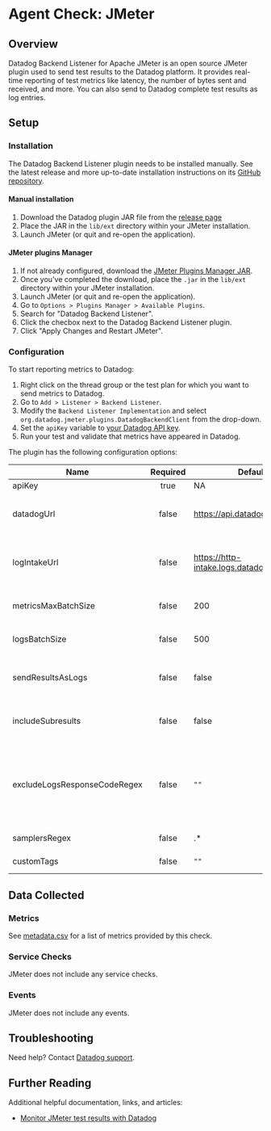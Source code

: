 # Agent Check: JMeter

## Overview

Datadog Backend Listener for Apache JMeter is an open source JMeter plugin used to send test results to the Datadog platform. It provides real-time reporting of test metrics like latency, the number of bytes sent and received, and more. You can also send to Datadog complete test results as log entries.

## Setup

### Installation

The Datadog Backend Listener plugin needs to be installed manually. See the latest release and more up-to-date installation instructions on its [GitHub repository][1].

#### Manual installation

1. Download the Datadog plugin JAR file from the [release page][5]
2. Place the JAR in the `lib/ext` directory within your JMeter installation.
3. Launch JMeter (or quit and re-open the application).

#### JMeter plugins Manager

1. If not already configured, download the [JMeter Plugins Manager JAR][6].
2. Once you've completed the download, place the `.jar` in the `lib/ext` directory within your JMeter installation. 
3. Launch JMeter (or quit and re-open the application). 
4. Go to `Options > Plugins Manager > Available Plugins`. 
5. Search for "Datadog Backend Listener".
6. Click the checbox next to the Datadog Backend Listener plugin.
7. Click "Apply Changes and Restart JMeter".

### Configuration

To start reporting metrics to Datadog:

1. Right click on the thread group or the test plan for which you want to send metrics to Datadog. 
2. Go to `Add > Listener > Backend Listener`.
3. Modify the `Backend Listener Implementation` and select `org.datadog.jmeter.plugins.DatadogBackendClient` from the drop-down. 
4. Set the `apiKey` variable to [your Datadog API key][7].
5. Run your test and validate that metrics have appeared in Datadog.

The plugin has the following configuration options:

| Name       | Required | Default value | description|
|------------|:--------:|---------------|------------|
|apiKey | true | NA | Your Datadog API key.|
|datadogUrl | false | https://api.datadoghq.com/api/ | You can configure a different endpoint, for instance https://api.datadoghq.eu/api/ if your datadog instance is in the EU|
|logIntakeUrl | false | https://http-intake.logs.datadoghq.com/v1/input/ | You can configure a different endpoint, for instance https://http-intake.logs.datadoghq.eu/v1/input/ if your datadog instance is in the EU.|
|metricsMaxBatchSize|false|200|Metrics are submitted every 10 seconds in batches of size `metricsMaxBatchSize`.|
|logsBatchSize|false|500|Logs are submitted in batches of size `logsBatchSize` as soon as this size is reached.|
|sendResultsAsLogs|false|false|By default only metrics are reported to Datadog. To report individual test results as log events, set this field to `true`.|
|includeSubresults|false|false|A subresult is for instance when an individual HTTP request has to follow redirects. By default subresults are ignored.|
|excludeLogsResponseCodeRegex|false|`""`| Setting `sendResultsAsLogs` will submit all results as logs to Datadog by default. This option lets you exclude results whose response code matches a given regex. For example, you may set this option to `[123][0-5][0-9]` to only submit errors.|
|samplersRegex|false|.*|An optional regex to filter the samplers to monitor.|
|customTags|false|`""`|Comma-separated list of tags to add to every metric

## Data Collected

### Metrics

See [metadata.csv][2] for a list of metrics provided by this check.

### Service Checks

JMeter does not include any service checks.

### Events

JMeter does not include any events.

## Troubleshooting

Need help? Contact [Datadog support][3].

## Further Reading

Additional helpful documentation, links, and articles:

  - [Monitor JMeter test results with Datadog][4]

[1]: https://github.com/DataDog/jmeter-datadog-backend-listener
[2]: https://github.com/DataDog/integrations-core/blob/master/jmeter/metadata.csv
[3]: https://docs.datadoghq.com/help/
[4]: https://www.datadoghq.com/blog/monitor-jmeter-test-results-datadog/
[5]: https://github.com/DataDog/jmeter-datadog-backend-listener/releases
[6]: https://jmeter-plugins.org/wiki/PluginsManager/
[7]: /account/settings#api
